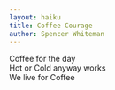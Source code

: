 ```yaml
---
layout: haiku
title: Coffee Courage
author: Spencer Whiteman
---
```


Coffee for the day<br>
Hot or Cold anyway works <br>
We live for Coffee<br>
